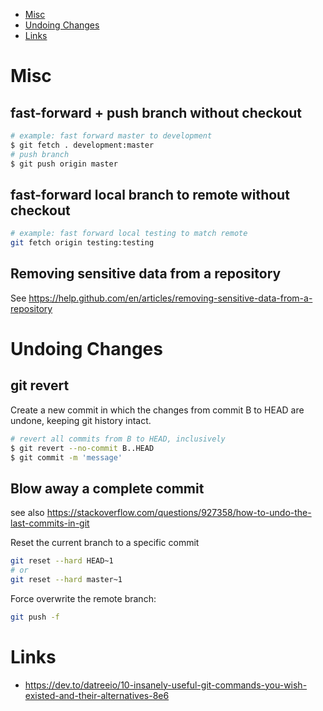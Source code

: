- [Misc](#misc)
- [Undoing Changes](#undoing-changes)
- [Links](#links)

# Misc

## fast-forward + push branch without checkout

```bash
# example: fast forward master to development
$ git fetch . development:master
# push branch
$ git push origin master
```

## fast-forward local branch to remote without checkout

```bash
# example: fast forward local testing to match remote
git fetch origin testing:testing
```

## Removing sensitive data from a repository

See https://help.github.com/en/articles/removing-sensitive-data-from-a-repository

# Undoing Changes

## git revert

Create a new commit in which the changes from commit B to HEAD are undone, keeping git history intact.

```bash
# revert all commits from B to HEAD, inclusively
$ git revert --no-commit B..HEAD  
$ git commit -m 'message'
```

## Blow away a complete commit

see also https://stackoverflow.com/questions/927358/how-to-undo-the-last-commits-in-git

Reset the current branch to a specific commit

```bash
git reset --hard HEAD~1
# or
git reset --hard master~1
```

Force overwrite the remote branch:

```bash
git push -f
```

# Links

* https://dev.to/datreeio/10-insanely-useful-git-commands-you-wish-existed-and-their-alternatives-8e6

